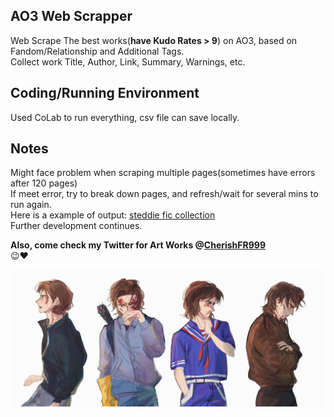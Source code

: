 ## AO3 Web Scrapper
Web Scrape The best works(**have Kudo Rates > 9**) on AO3, based on Fandom/Relationship and Additional Tags.  <br />
Collect work Title, Author, Link, Summary, Warnings, etc. <br />

## Coding/Running Environment
Used CoLab to run everything, csv file can save locally. <br />

## Notes
Might face problem when scraping multiple pages(sometimes have errors after 120 pages) <br />
If meet error, try to break down pages, and refresh/wait for several mins to run again. <br />
Here is a example of output: [steddie fic collection](https://docs.google.com/spreadsheets/d/1Vei5Bhcd4SjaK6CFa3uQLBoS85uj6GqLY3wdmUBvZi0/edit?usp=sharing)<br />
Further development continues.<br />

**Also, come check my Twitter for Art Works @[CherishFR999](https://twitter.com/cherishFR999)** <br />
😉❤️ <br />


![steveH](/FXHfdoYWYAALXKx.jpeg)
